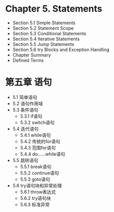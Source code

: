 # Chapter 5. Statements

* Section 5.1 Simple Statements
* Section 5.2 Statement Scope
* Section 5.3 Conditional Statements
* Section 5.4 Iterative Statements
* Section 5.5 Jump Statements
* Section 5.6 try Blocks and Exception Handling 
* Chapter Summary
* Defined Terms

# 第五章 语句

* 5.1 简单语句
* 5.2 语句作用域
* 5.3 条件语句
    - 5.3.1 if语句
    - 5.3.2 switch语句
* 5.4 迭代语句
    - 5.4.1 while语句
    - 5.4.2 传统的for语句
    - 5.4.3 范围for语句
    - 5.4.4 do……while语句
* 5.5 跳转语句
    - 5.5.1 break语句
    - 5.5.2 continue语句
    - 5.5.3 goto语句
* 5.6 try语句块和异常处理
    - 5.6.1 throw表达式
    - 5.6.2 try语句块
    - 5.6.3 标准异常
